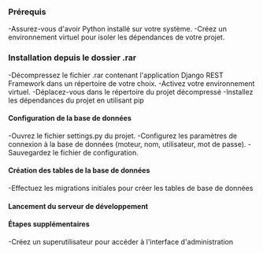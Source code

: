 ### Prérequis

-Assurez-vous d'avoir Python installé sur votre système.
-Créez un environnement virtuel pour isoler les dépendances de votre projet.

### Installation depuis le dossier .rar

-Décompressez le fichier .rar contenant l'application Django REST Framework dans un répertoire de votre choix.
-Activez votre environnement virtuel.
-Déplacez-vous dans le répertoire du projet décompressé 
-Installez les dépendances du projet en utilisant pip 


#### Configuration de la base de données

-Ouvrez le fichier settings.py du projet.
-Configurez les paramètres de connexion à la base de données (moteur, nom, utilisateur, mot de passe).
-Sauvegardez le fichier de configuration.

#### Création des tables de la base de données

-Effectuez les migrations initiales pour créer les tables de base de données 

#### Lancement du serveur de développement


#### Étapes supplémentaires

-Créez un superutilisateur pour accéder à l'interface d'administration
